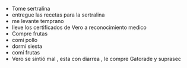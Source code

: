 - Tome sertralina
- entregue las recetas para la sertralina
- me levante temprano 
- lleve los certificados de Vero a reconocimiento medico
- Compre frutas 
- comí pollo 
- dormí siesta
- comí frutas
- Vero se sintió mal , esta con diarrea , le compre Gatorade y suprasec
